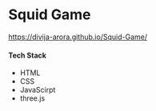 # Squid Game

https://divija-arora.github.io/Squid-Game/

#### Tech Stack
- HTML
- CSS
- JavaScirpt
- three.js 

